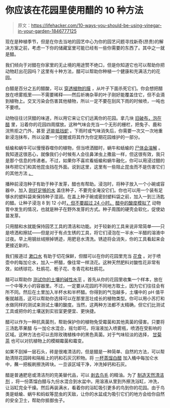 # 你应该在花园里使用醋的 10 种方法

> 原文：<https://lifehacker.com/10-ways-you-should-be-using-vinegar-in-your-garden-1846777125>

现在是种植季节，但是在你去当地的园艺中心为你的园艺问题寻找新奇(昂贵)的解决方案之前，考虑一下你的储藏室里可能已经有一些你需要的东西了。其中之一就是醋。

我们倾向于对醋在你家里的无止境的用途赞不绝口，但是你知道它也可以帮助你把动物赶出花园吗？这里有十种方法，醋可以帮助你种植一个健康和充满活力的花园。

白醋是百分之五的醋酸，可以 [穿透植物的膜](https://www.gardeningknowhow.com/garden-how-to/info/use-vinegar-in-gardens.htm) ，从叶子下面杀死它们。你会想把醋放在喷雾瓶里——不需要稀释——然后祈祷杂草的叶子刚好能覆盖住它，但不会滴到植物上。交叉污染会伤害其他植物，所以一定不要在刮风下雨的时候喷，一吨也不要喷。

动物往往讨厌醋的味道，所以用它来让它们远离你的花园。拿几块 [旧破布，泡在醋](https://askannamoseley.com/2012/03/vinegar-tips-gardening/) 里，沿着你的花园四周摆放。这种气味会充当一个无形的栅栏，把兔子、鹿和浣熊拒之门外，甚至 [还能抵挡蛇](https://www.callnorthwest.com/2019/04/home-remedies-to-keep-snakes-away/#:~:text=Vinegar%3A%20Vinegar%20is%20effective%20at,for%20a%20natural%20snake%20repellent.) 。下雨时或气味消失后，你需要一次又一次地重新浸泡抹布，所以设置一个提醒或将其作为你定期花园维护的一部分。

蛞蝓和蜗牛可以慢慢吞噬你的植物，但当喷洒醋时，蜗牛和蛞蝓的 [尸体会溶解](https://expandusceramics.com/qa/will-vinegar-kill-slugs.html) 。我知道这很恶心，就像我们小时候有人会往鼻涕虫上撒盐一样，但这很有效，我只是那个信息的传递者。不过，如果你不喜欢看蛞蝓和蜗牛融化，你可以用浸过醋的抹布把它们和其他昆虫挡在外面。说到这里，这里有一些阻止昆虫而不是伤害它们的其他方法 [。](https://dengarden.com/gardening/get-rid-of-snails-slugs-in-water-tanks-aquarium-garden)

播种前浸泡种子有助于种子发芽，醋也有帮助。浸泡时，将种子放入一个小碗或容器中，加入 [刚好足够的水](https://www.planetnatural.com/soak-seeds/) 盖住种子，不要完全淹没它们。你也可以用一个装有足够水的塑料袋来保持种子湿润。在盖上种子碗或密封塑料袋之前，加入一到三汤匙的醋。让种子浸泡 8 到 12 小时[，但不要超过 24 小时。](https://www.planetnatural.com/soak-seeds/) [醋中的酸度模拟了](https://www.planetnatural.com/soak-seeds/) 动物胃中发生的情况，也就是种子在野外发芽的方式。种子周围的硬壳会软化，促使幼苗发芽。

只用醋和水就能保持园艺工具的清洁和功能。对于较新的工具来说非常简单——只是喷洒和擦拭——但是对于有点生锈的工具，将它们浸泡在一半水一半醋的溶液中过夜。早上用钢丝绒擦掉锈迹，用肥皂水清洗。锈迹将会消失，你的工具看起来会更接近新的。

我们报道过 [漱口水](https://lifehacker.com/15-household-uses-for-mouthwash-outside-of-your-mouth-1846761495/slides/9) 有助于切花保鲜，但醋可以在你的花园里充当 [花食](https://vinegartips.com/2015/06/08/think-pink-blue/#:~:text=To%20increase%20the%20acidity%20of,blue%20blooms%20from%20turning%20pink.) 。对于喷壶中的每加仑水，加入一杯醋，像往常一样浇花。这种天然肥料对酸性花非常有效，如绣球花、杜鹃花、栀子花、冬青花和杜鹃花。

醋可以帮助你 [测试你的土壤的碱性水平](https://www.thespruce.com/how-to-test-soil-acidity-alkalinity-without-a-test-kit-1388584#:~:text=Add%201%2F2%20cup%20of,with%20something%20alkaline%20(soil).) 。首先从你的花园里收集一个样本，放在一个中等大小的容器里。不过，一定要从花园的不同地方取土，因为它们往往会有所不同。然后在土里加入半杯水和半杯醋。你得到的气泡越多，土壤中的 pH 值平衡就越高，这可以帮助你选择可以在那里茁壮成长的植物类型。你可以用小苏打和水做同样的测试来测试土壤的酸度。当然，这两种方法都不太精确，但它们比测试工具或把你的土壤送到实验室更便宜、更快捷。

醋可以作为一种抗真菌剂，帮助保护你的植物免受霉菌和其他真菌的侵害。只要将三汤匙苹果醋 与一加仑水混合，摇匀即可。将溶液加入喷雾瓶，喷洒在受影响的区域。这种方法也可以去除玫瑰植株中的黑色真菌。对于气味较淡的选择， [甘菊茶](https://www.ugaoo.com/knowledge-center/plant-fungal-infection-control/#:~:text=Apple%20Cider%20Vinegar%3A,plant%2C%20without%20causing%20any%20harm.) 也可以对抗植物上的模糊霉菌和霉变。

如果不刮掉一层石头，砖是很难清洁的，但是醋是一种简单、自然的方法，可以帮助清除花园砖和隔板上的钙和石灰沉积物。将 [一杯蒸馏白醋](https://www.hunker.com/12603077/how-to-remove-lime-deposits-from-red-brick) 加入桶中每加仑水中，蘸一把板刷擦洗砖块。一旦该区域干净，冲洗掉钙和石灰。

醋是普通肥皂或清洁剂的完美替代品，可以 [剥去鸟毛](https://www.audubon.org/news/why-you-should-keep-your-birdbath-clean#:~:text=To%20keep%20your%20birdbath%20fresh,keep%20it%20from%20bugging%20up.) 的精油。为了 [制造天然清洁剂](https://thebirdfoodstore.com/2014/07/31/follow-these-tips-on-how-to-clean-your-birdbath/) ，将一份蒸馏白醋与九份水混合到水盆中。用溶液从里到外擦洗浴缸，冲洗，让浴缸完全干燥。然后再装满水，看着你的浴缸吸引更多的鸟到你的花园。由于鸟类是蛞蝓、蜗牛和蚂蚁等昆虫的天敌，让你的水盆成为吸引它们的地方会给你自然的安全卫士，帮助你抵御虫子。